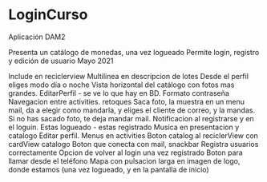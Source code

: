 # LoginCurso
Aplicación DAM2

Presenta un catálogo de monedas, una vez logueado
Permite login, registro y edición de usuario
Mayo 2021



Include en reciclerview
Multilinea en descripcion de lotes
Desde el perfil eliges modo día o noche
Vista horizontal del catálogo con fotos mas grandes.
EditarPerfil - se ve lo que hay en BD. 
Formato contraseña
Navegacion entre activities. retoques
Saca foto, la muestra en un menu mail, da a elegir como mandarla, y eliges el cliente de correo, y la mandas.
Si no has sacado foto, te deja mandar mail. 
Notificacion al registrarse y en el loguin. Estas logueado - estas registrado
Musica en presentacion y catalogo
Editar perfil. 
Menus en activities
Boton catalog al reciclerView con cardView catalogo
Boton que conecta con mail, snackbar
Registra usuarios correctamente
Opcion de volver al login una vez registrado
Boton para llamar desde el teléfono
Mapa con pulsacion larga en imagen de logo, donde estamos (una vez logueado, y en la pantalla de inicio)

